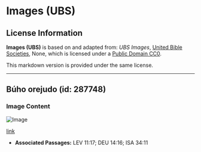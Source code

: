 # Images (UBS)

## License Information

**Images (UBS)** is based on and adapted from: _UBS Images_, [United Bible Societies](https://unitedbiblesocieties.org/), None, which is licensed under a [Public Domain CC0](https://creativecommons.org/public-domain/cc0/).

This markdown version is provided under the same license.



--------------------------------

## Búho orejudo (id: 287748)

### Image Content

![Image](https://cdn.aquifer.bible/aquifer-content/resources/Media/WEB-0194_eared_owl.jpg)

[link](https://cdn.aquifer.bible/aquifer-content/resources/Media/WEB-0194_eared_owl.jpg)

* **Associated Passages:** LEV 11:17; DEU 14:16; ISA 34:11

